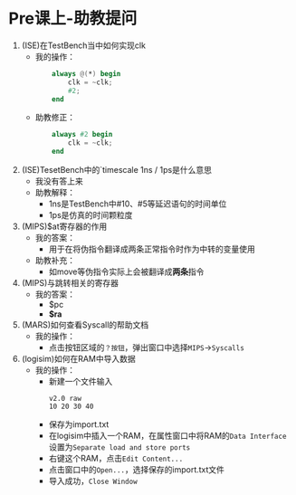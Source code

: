 # Pre课上-助教提问
1. (ISE)在TestBench当中如何实现clk
    - 我的操作：
        ```Verilog
            always @(*) begin
                clk = ~clk;
                #2;
            end
        ```
    - 助教修正：
        ```Verilog
            always #2 begin
                clk = ~clk;
            end
        ```
2. (ISE)TesetBench中的`timescale 1ns / 1ps是什么意思
    - 我没有答上来
    - 助教解释：
        - 1ns是TestBench中#10、#5等延迟语句的时间单位
        - 1ps是仿真的时间颗粒度
3. (MIPS)$at寄存器的作用
    - 我的答案：
        - 用于在将伪指令翻译成两条正常指令时作为中转的变量使用
    - 助教补充：
        - 如move等伪指令实际上会被翻译成**两条**指令
4. (MIPS)与跳转相关的寄存器
    - 我的答案：
        - $pc
        - **$ra**
5. (MARS)如何查看Syscall的帮助文档
    - 我的操作：
        - 点击按钮区域的`？按钮`，弹出窗口中选择`MIPS`->`Syscalls`
6. (logisim)如何在RAM中导入数据
    - 我的操作：
        - 新建一个文件输入
            ```
            v2.0 raw
            10 20 30 40
            ```
        - 保存为import.txt
        - 在logisim中插入一个RAM，在属性窗口中将RAM的`Data Interface`设置为`Separate load and store ports`
        - 右键这个RAM，点击`Edit Content...`
        - 点击窗口中的`Open...`，选择保存的import.txt文件
        - 导入成功，`Close Window`
